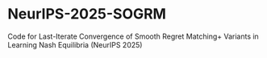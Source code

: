 # NeurIPS-2025-SOGRM
Code for Last-Iterate Convergence of Smooth Regret Matching+ Variants in Learning Nash Equilibria (NeurIPS 2025)
